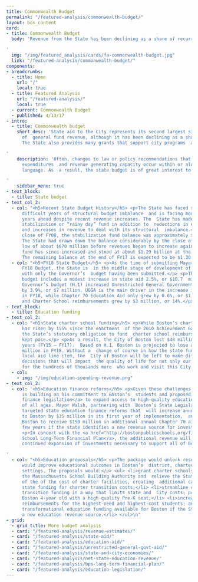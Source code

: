 ```yaml
---
title: Commonwealth Budget
permalink: "/featured-analysis/commonwealth-budget/"
layout: bos_content
card:
- title: Commonwealth Budget
  body: 'Revenue from the State has been declining as a share of recurring revenue.

'
  img: "/img/featured_analysis/cards/fa-commonwealth-budget.jpg"
  link: "/featured-analysis/commonwealth-budget/"
components:
- breadcrumbs:
  - title: Home
    url: "/"
    local: true
  - title: Featured Analysis
    url: "/featured-analysis/"
    local: true
  - current: Commonwealth Budget
  - published: 4/13/17
- intro:
  - title: Commonwealth budget
    short_desc: 'State aid to the City represents its second largest single source
      of  general fund revenue, although it has been declining as a share of recurring  revenue.
      The State also provides many grants that support city programs  and expenditures.

'
    description: 'Often, changes to law or policy recommendations that affect City
      expenditures  and revenue generating capacity occur within or alongside budget
      language. As  a result, the state budget is of great interest to the City.

'
    sidebar_menu: true
- text_block:
  - title: State budget
- text_col_2:
  - col: "<h5>Recent State Budget History</h5> <p>The State has faced several very
      difficult years of structural budget imbalance  and is facing more difficult
      years ahead despite recent revenue increases. The  State has made use of its
      stabilization or “rainy day” fund in addition to  reductions in expenditures
      and increases in revenue to deal with its structural  imbalance.</p> <p>At the
      close of FY08, the stabilization fund balance was approximately $2.1  billion.
      The State had drawn down the balance considerably by the close of FY10  to a
      low of about $670 million before revenues began to increase again in FY11.  The
      fund has since increased and stood at about $1.29 billion at the close of  FY16.
      The remaining balance at the end of FY17 is expected to be $1.30 billion.</p>\n"
  - col: "<h5>FY18 State Budget</h5> <p>As the time of submitting Mayor Walsh’s proposed
      FY18 Budget, the State is  in the middle stage of development of its FY18 budget
      with only the Governor’s  budget having been submitted.</p> <p>The Governor’s
      budget includes a modest increase in state aid 2.5%, or $10.7  million. The
      Governor’s budget (H.1) increased Unrestricted General Government  Aid (UGGA)
      by 3.9%, or $7 million. UGGA is the main driver in the increase in  state aid
      in FY18, while Chapter 70 Education Aid only grew by 0.6%, or $1.3  million
      and Charter School reimbursements grew by $3 million, or 14%.</p>\n"
- text_block:
  - title: Education funding
- text_col_2:
  - col: "<h5>State charter school funding</h5> <p>While Boston’s charter school assessment
      has risen by 155% since the enactment  of the 2010 Achievement Gap Legislation,
      the State’s statutory obligation to fund  charter school reimbursement has not
      kept pace.</p> <p>As a result, the City of Boston lost $48 million over three
      years (FY15 – FY17).  Based on H.1, Boston is projected to lose another $25
      million in FY18. Without a  change of course in how the state funds this critical
      local aid line item, the  City of Boston will be left to make difficult budgetary
      decisions that will impact  the quality of life for not only our residents but
      for the hundreds of thousands more  who work and visit this City every day.</p>\n"
  - col:
    - img: "/img/education-spending-revenue.png"
- text_col_2:
  - col: '<h5>Education finance reforms</h5> <p>Given these challenges, Mayor Walsh
      is building on his commitment to Boston’s  students and proposed <a href="http://bostonpublicschools.org/financialplan">transformative  education
      finance legislation</a> to expand access to high-quality education for  students
      of all ages. Mayor Walsh, partnering with  Boston’s State Legislators, proposed
      targeted state education finance reforms that  will increase annual funding
      to Boston by $35 million in its first year of implementation,  and position
      Boston to receive $150 million in additional annual Chapter 70 aid  within a
      few years if the state identifies a new revenue source for investments  in education.</p>
      <p>In concert with the <a href="http://bostonpublicschools.org/financialplan">Boston  Public
      School Long-Term Financial Plan</a>, the additional revenue will allow for  the
      continued expansion of investments necessary to support all of Boston’s children.</p>

'
  - col: "<h5>Education proposals</h5> <p>The package would unlock resources that
      would improve educational outcomes in Boston’s  district, charter, and non-profit
      settings. The proposals would:</p> <ul> <li>grant charter schools access to
      the Massachusetts School Building Authority and  relieve the State General Fund
      of the of the cost of charter facilities, creating  additional capacity for
      state funding for charter transition costs;</li> <li>streamline charter school
      transition funding in a way that limits state and  City costs; provide every
      Boston 4-year old with a high quality Pre-K seat;</li> <li>increase districts’
      reimbursements for the highest-need and highest-cost students; and</li> <li>make
      transformational education funding available for Boston if the State  identifies
      a new education revenue source.</li> </ul>\n"
- grid:
  - grid_title: More budget analysis
  - card: "/featured-analysis/revenue-estimates/"
  - card: "/featured-analysis/state-aid/"
  - card: "/featured-analysis/education-aid/"
  - card: "/featured-analysis/unrestricted-general-govt-aid/"
  - card: "/featured-analysis/state-and-city-economies/"
  - card: "/featured-analysis/net-state-education-revenue/"
  - card: "/featured-analysis/bps-long-term-financial-plan/"
  - card: "/featured-analysis/education-legislation/"
---
```



